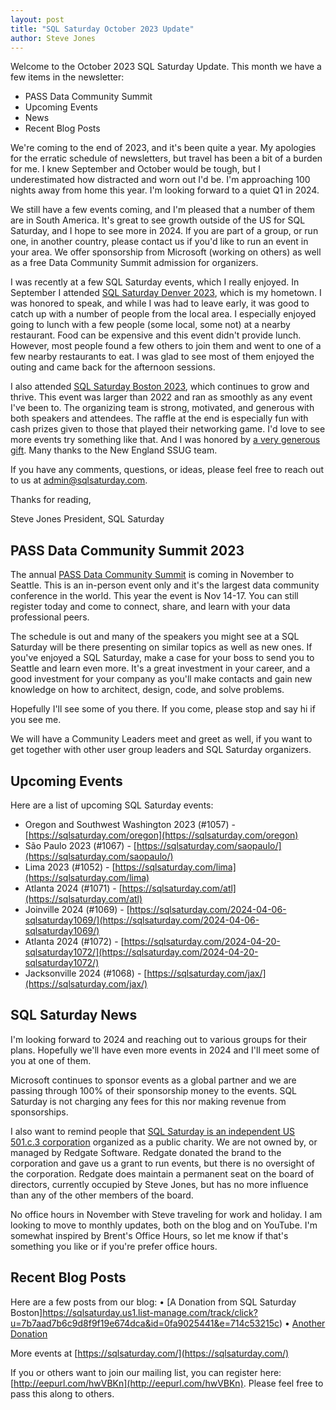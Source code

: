 ```yaml
---
layout: post
title: "SQL Saturday October 2023 Update"
author: Steve Jones
---
```

Welcome to the October 2023 SQL Saturday Update. This month we have a few items in the newsletter: 

- PASS Data Community Summit
- Upcoming Events
- News
- Recent Blog Posts

We're coming to the end of 2023, and it's been quite a year. My apologies for the erratic schedule of newsletters, but travel has been a bit of a burden for me. I knew September and October would be tough, but I underestimated how distracted and worn out I'd be. I'm approaching 100 nights away from home this year. I'm looking forward to a quiet Q1 in 2024.

We still have a few events coming, and I'm pleased that a number of them are in South America. It's great to see growth outside of the US for SQL Saturday, and I hope to see more in 2024. If you are part of a group, or run one, in another country, please contact us if you'd like to run an event in your area. We offer sponsorship from Microsoft (working on others) as well as a free Data Community Summit admission for organizers.

I was recently at a few SQL Saturday events, which I really enjoyed. In September I attended [SQL Saturday Denver 2023](https://sqlsaturday.us1.list-manage.com/track/click?u=7b7aad7b6c9d8f9f19e674dca&id=c70bd32a9b&e=714c53215c), which is my hometown. I was honored to speak, and while I was had to leave early, it was good to catch up with a number of people from the local area. I especially enjoyed going to lunch with a few people (some local, some not) at a nearby restaurant. Food can be expensive and this event didn't provide lunch. However, most people found a few others to join them and went to one of a few nearby restaurants to eat. I was glad to see most of them enjoyed the outing and came back for the afternoon sessions.

I also attended [SQL Saturday Boston 2023](https://sqlsaturday.us1.list-manage.com/track/click?u=7b7aad7b6c9d8f9f19e674dca&id=c5889e2b97&e=714c53215c), which continues to grow and thrive. This event was larger than 2022 and ran as smoothly as any event I've been to. The organizing team is strong, motivated, and generous with both speakers and attendees. The raffle at the end is especially fun with cash prizes given to those that played their networking game. I'd love to see more events try something like that. And I was honored by [a very generous gift](https://sqlsaturday.us1.list-manage.com/track/click?u=7b7aad7b6c9d8f9f19e674dca&id=b6b1127112&e=714c53215c). Many thanks to the New England SSUG team.

If you have any comments, questions, or ideas, please feel free to reach out to us at admin@sqlsaturday.com.

Thanks for reading,

Steve Jones
President, SQL Saturday 

## PASS Data Community Summit 2023

The annual [PASS Data Community Summit](https://passdatacommunitysummit.com/) is coming in November to Seattle. This is an in-person event only and it's the largest data community conference in the world. This year the event is Nov 14-17. You can still register today and come to connect, share, and learn with your data professional peers.

The schedule is out and many of the speakers you might see at a SQL Saturday will be there presenting on similar topics as well as new ones. If you've enjoyed a SQL Saturday, make a case for your boss to send you to Seattle and learn even more. It's a great investment in your career, and a good investment for your company as you'll make contacts and gain new knowledge on how to architect, design, code, and solve problems.

Hopefully I'll see some of you there. If you come, please stop and say hi if you see me.

We will have a Community Leaders meet and greet as well, if you want to get together with other user group leaders and SQL Saturday organizers.
  
## Upcoming Events

Here are a list of upcoming SQL Saturday events: 
- Oregon and Southwest Washington 2023 (#1057) - [https://sqlsaturday.com/oregon](https://sqlsaturday.com/oregon)
- São Paulo 2023 (#1067) - [https://sqlsaturday.com/saopaulo/](https://sqlsaturday.com/saopaulo/)
- Lima 2023 (#1052) - [https://sqlsaturday.com/lima](https://sqlsaturday.com/lima)
- Atlanta 2024 (#1071) - [https://sqlsaturday.com/atl](https://sqlsaturday.com/atl)
- Joinville 2024 (#1069) - [https://sqlsaturday.com/2024-04-06-sqlsaturday1069/](https://sqlsaturday.com/2024-04-06-sqlsaturday1069/)
- Atlanta 2024 (#1072) - [https://sqlsaturday.com/2024-04-20-sqlsaturday1072/](https://sqlsaturday.com/2024-04-20-sqlsaturday1072/)
- Jacksonville 2024 (#1068) - [https://sqlsaturday.com/jax/](https://sqlsaturday.com/jax/)

## SQL Saturday News
I'm looking forward to 2024 and reaching out to various groups for their plans. Hopefully we'll have even more events in 2024 and I'll meet some of you at one of them.

Microsoft continues to sponsor events as a global partner and we are passing through 100% of their sponsorship money to the events. SQL Saturday is not charging any fees for this nor making revenue from sponsorships.

I also want to remind people that [SQL Saturday is an independent US 501.c.3 corporation](https://sqlsaturday.us1.list-manage.com/track/click?u=7b7aad7b6c9d8f9f19e674dca&id=511766a0d0&e=714c53215c) organized as a public charity. We are not owned by, or managed by Redgate Software. Redgate donated the brand to the corporation and gave us a grant to run events, but there is no oversight of the corporation. Redgate does maintain a permanent seat on the board of directors, currently occupied by Steve Jones, but has no more influence than any of the other members of the board.

No office hours in November with Steve traveling for work and holiday. I am looking to move to monthly updates, both on the blog and on YouTube. I'm somewhat inspired by Brent's Office Hours, so let me know if that's something you like or if you're prefer office hours.

## Recent Blog Posts

Here are a few posts from our blog: 
•	[A Donation from SQL Saturday Boston]https://sqlsaturday.us1.list-manage.com/track/click?u=7b7aad7b6c9d8f9f19e674dca&id=0fa9025441&e=714c53215c)
•	[Another Donation](https://sqlsaturday.us1.list-manage.com/track/click?u=7b7aad7b6c9d8f9f19e674dca&id=db43d3a863&e=714c53215c)

More events at [https://sqlsaturday.com/](https://sqlsaturday.com/)

If you or others want to join our mailing list, you can register here: [http://eepurl.com/hwVBKn](http://eepurl.com/hwVBKn). Please feel free to pass this along to others.